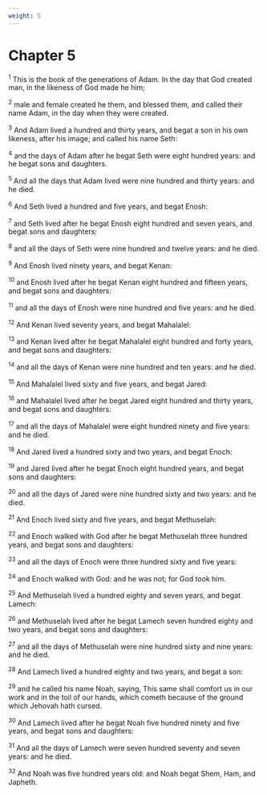 ```yaml
---
weight: 5
---
```


# Chapter 5

<sup>1</sup> This is the book of the generations of Adam. In the day that God created man, in the likeness of God made he him; 

<sup>2</sup> male and female created he them, and blessed them, and called their name Adam, in the day when they were created. 

<sup>3</sup> And Adam lived a hundred and thirty years, and begat a son in his own likeness, after his image; and called his name Seth: 

<sup>4</sup> and the days of Adam after he begat Seth were eight hundred years: and he begat sons and daughters. 

<sup>5</sup> And all the days that Adam lived were nine hundred and thirty years: and he died. 

<sup>6</sup> And Seth lived a hundred and five years, and begat Enosh: 

<sup>7</sup> and Seth lived after he begat Enosh eight hundred and seven years, and begat sons and daughters: 

<sup>8</sup> and all the days of Seth were nine hundred and twelve years: and he died. 

<sup>9</sup> And Enosh lived ninety years, and begat Kenan: 

<sup>10</sup> and Enosh lived after he begat Kenan eight hundred and fifteen years, and begat sons and daughters: 

<sup>11</sup> and all the days of Enosh were nine hundred and five years: and he died. 

<sup>12</sup> And Kenan lived seventy years, and begat Mahalalel: 

<sup>13</sup> and Kenan lived after he begat Mahalalel eight hundred and forty years, and begat sons and daughters: 

<sup>14</sup> and all the days of Kenan were nine hundred and ten years: and he died. 

<sup>15</sup> And Mahalalel lived sixty and five years, and begat Jared: 

<sup>16</sup> and Mahalalel lived after he begat Jared eight hundred and thirty years, and begat sons and daughters: 

<sup>17</sup> and all the days of Mahalalel were eight hundred ninety and five years: and he died. 

<sup>18</sup> And Jared lived a hundred sixty and two years, and begat Enoch: 

<sup>19</sup> and Jared lived after he begat Enoch eight hundred years, and begat sons and daughters: 

<sup>20</sup> and all the days of Jared were nine hundred sixty and two years: and he died. 

<sup>21</sup> And Enoch lived sixty and five years, and begat Methuselah: 

<sup>22</sup> and Enoch walked with God after he begat Methuselah three hundred years, and begat sons and daughters: 

<sup>23</sup> and all the days of Enoch were three hundred sixty and five years: 

<sup>24</sup> and Enoch walked with God: and he was not; for God took him. 

<sup>25</sup> And Methuselah lived a hundred eighty and seven years, and begat Lamech: 

<sup>26</sup> and Methuselah lived after he begat Lamech seven hundred eighty and two years, and begat sons and daughters: 

<sup>27</sup> and all the days of Methuselah were nine hundred sixty and nine years: and he died. 

<sup>28</sup> And Lamech lived a hundred eighty and two years, and begat a son: 

<sup>29</sup> and he called his name Noah, saying, This same shall comfort us in our work and in the toil of our hands, which cometh because of the ground which Jehovah hath cursed. 

<sup>30</sup> And Lamech lived after he begat Noah five hundred ninety and five years, and begat sons and daughters: 

<sup>31</sup> And all the days of Lamech were seven hundred seventy and seven years: and he died. 

<sup>32</sup> And Noah was five hundred years old: and Noah begat Shem, Ham, and Japheth. 


